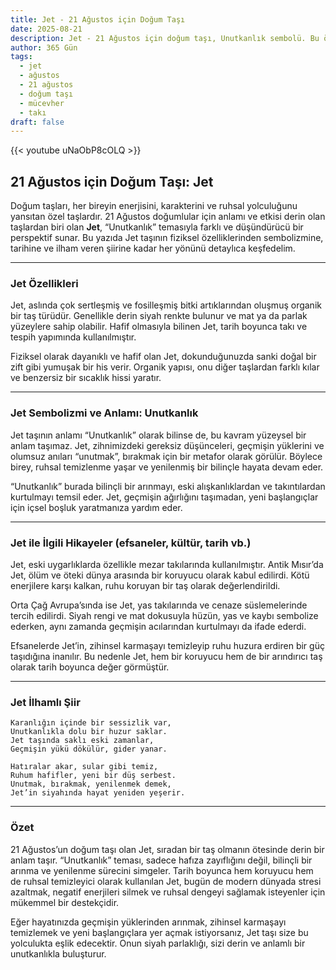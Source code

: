 ```yaml
---
title: Jet - 21 Ağustos için Doğum Taşı
date: 2025-08-21
description: Jet - 21 Ağustos için doğum taşı, Unutkanlık sembolü. Bu özel taşın derin anlamını öğrenin.
author: 365 Gün
tags:
  - jet
  - ağustos
  - 21 ağustos
  - doğum taşı
  - mücevher
  - takı
draft: false
---
```


{{< youtube uNaObP8cOLQ >}}

## 21 Ağustos için Doğum Taşı: Jet

Doğum taşları, her bireyin enerjisini, karakterini ve ruhsal yolculuğunu yansıtan özel taşlardır. 21 Ağustos doğumlular için anlamı ve etkisi derin olan taşlardan biri olan **Jet**, “Unutkanlık” temasıyla farklı ve düşündürücü bir perspektif sunar. Bu yazıda Jet taşının fiziksel özelliklerinden sembolizmine, tarihine ve ilham veren şiirine kadar her yönünü detaylıca keşfedelim.

---

### Jet Özellikleri

Jet, aslında çok sertleşmiş ve fosilleşmiş bitki artıklarından oluşmuş organik bir taş türüdür. Genellikle derin siyah renkte bulunur ve mat ya da parlak yüzeylere sahip olabilir. Hafif olmasıyla bilinen Jet, tarih boyunca takı ve tespih yapımında kullanılmıştır.

Fiziksel olarak dayanıklı ve hafif olan Jet, dokunduğunuzda sanki doğal bir zift gibi yumuşak bir his verir. Organik yapısı, onu diğer taşlardan farklı kılar ve benzersiz bir sıcaklık hissi yaratır.

---

### Jet Sembolizmi ve Anlamı: Unutkanlık

Jet taşının anlamı “Unutkanlık” olarak bilinse de, bu kavram yüzeysel bir anlam taşımaz. Jet, zihnimizdeki gereksiz düşünceleri, geçmişin yüklerini ve olumsuz anıları “unutmak”, bırakmak için bir metafor olarak görülür. Böylece birey, ruhsal temizlenme yaşar ve yenilenmiş bir bilinçle hayata devam eder.

“Unutkanlık” burada bilinçli bir arınmayı, eski alışkanlıklardan ve takıntılardan kurtulmayı temsil eder. Jet, geçmişin ağırlığını taşımadan, yeni başlangıçlar için içsel boşluk yaratmanıza yardım eder.

---

### Jet ile İlgili Hikayeler (efsaneler, kültür, tarih vb.)

Jet, eski uygarlıklarda özellikle mezar takılarında kullanılmıştır. Antik Mısır’da Jet, ölüm ve öteki dünya arasında bir koruyucu olarak kabul edilirdi. Kötü enerjilere karşı kalkan, ruhu koruyan bir taş olarak değerlendirildi.

Orta Çağ Avrupa’sında ise Jet, yas takılarında ve cenaze süslemelerinde tercih edilirdi. Siyah rengi ve mat dokusuyla hüzün, yas ve kaybı sembolize ederken, aynı zamanda geçmişin acılarından kurtulmayı da ifade ederdi.

Efsanelerde Jet’in, zihinsel karmaşayı temizleyip ruhu huzura erdiren bir güç taşıdığına inanılır. Bu nedenle Jet, hem bir koruyucu hem de bir arındırıcı taş olarak tarih boyunca değer görmüştür.

---

### Jet İlhamlı Şiir

```
Karanlığın içinde bir sessizlik var,  
Unutkanlıkla dolu bir huzur saklar.  
Jet taşında saklı eski zamanlar,  
Geçmişin yükü dökülür, gider yanar.

Hatıralar akar, sular gibi temiz,  
Ruhum hafifler, yeni bir düş serbest.  
Unutmak, bırakmak, yenilenmek demek,  
Jet’in siyahında hayat yeniden yeşerir.
```

---

### Özet

21 Ağustos’un doğum taşı olan Jet, sıradan bir taş olmanın ötesinde derin bir anlam taşır. “Unutkanlık” teması, sadece hafıza zayıflığını değil, bilinçli bir arınma ve yenilenme sürecini simgeler. Tarih boyunca hem koruyucu hem de ruhsal temizleyici olarak kullanılan Jet, bugün de modern dünyada stresi azaltmak, negatif enerjileri silmek ve ruhsal dengeyi sağlamak isteyenler için mükemmel bir destekçidir.

Eğer hayatınızda geçmişin yüklerinden arınmak, zihinsel karmaşayı temizlemek ve yeni başlangıçlara yer açmak istiyorsanız, Jet taşı size bu yolculukta eşlik edecektir. Onun siyah parlaklığı, sizi derin ve anlamlı bir unutkanlıkla buluşturur.